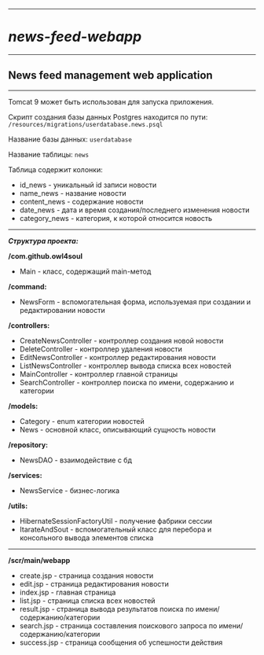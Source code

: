 ***
***<h1>news-feed-webapp</h1>***
***
**<h2>News feed management web application</h2>**
***

Tomcat 9 может быть использован для запуска приложения.

Скрипт создания базы данных Postgres находится по пути: 
`/resources/migrations/userdatabase.news.psql`

Название базы данных: `userdatabase`

Название таблицы: `news`

Таблица содержит колонки:
* id_news - уникальный id записи новости
* name_news - название новости
* content_news - содержание новости 
* date_news - дата и время создания/последнего изменения новости
* category_news - категория, к которой относится новость

***
 ***Структура проекта:***
 
**/com.github.owl4soul**
* Main - класс, содержащий main-метод

**/command:**
* NewsForm - вспомогательная форма, используемая при создании и редактировании новости

**/controllers:**
* CreateNewsController - контроллер создания новой новости
* DeleteController - контроллер удаления новости
* EditNewsController - контроллер редактирования новости
* ListNewsController - контроллер вывода списка всех новостей
* MainController - контроллер главной страницы
* SearchController - контроллер поиска по имени, содержанию и категории

**/models:**
* Category - enum категории новостей
* News - основной класс, описывающий сущность новости

**/repository:**
* NewsDAO - взаимодействие с бд

**/services:**
* NewsService - бизнес-логика

**/utils:**
* HibernateSessionFactoryUtil - получение фабрики сессии
* ItarateAndSout - вспомогательный класс для перебора и консольного вывода элементов списка
___
**/scr/main/webapp**
* create.jsp - страница создания новости
* edit.jsp - страница редактирования новости
* index.jsp - главная страница
* list.jsp - страница списка всех новостей
* result.jsp - страница вывода результатов поиска по имени/содержанию/категории
* search.jsp - страница составления поискового запроса по имени/содержанию/категории
* success.jsp - страница сообщения об успешности действия


